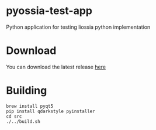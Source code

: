 # pyossia-test-app
Python application for testing liossia python implementation

# Download
You can download the latest release [here](https://github.com/PixelStereo/pyossia-test-app/releases/latest)

# Building
    brew install pyqt5
    pip install qdarkstyle pyinstaller
    cd src
    ./../build.sh
